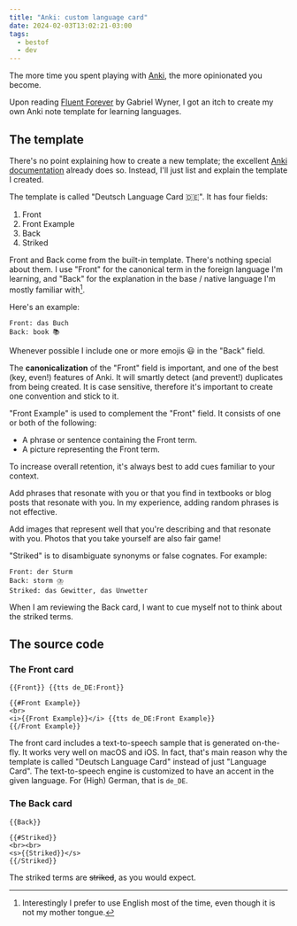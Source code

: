 ```yaml
---
title: "Anki: custom language card"
date: 2024-02-03T13:02:21-03:00
tags:
  - bestof
  - dev
---
```


The more time you spent playing with [Anki](https://apps.ankiweb.net/), the
more opinionated you become.

Upon reading [Fluent Forever](https://fluent-forever.com/index.html) by Gabriel
Wyner, I got an itch to create my own Anki note template for learning
languages.

## The template

There's no point explaining how to create a new template; the excellent [Anki
documentation](https://docs.ankiweb.net/templates/intro.html) already does so.
Instead, I'll just list and explain the template I created.

The template is called "Deutsch Language Card 🇩🇪". It has four fields:

1. Front
1. Front Example
1. Back
1. Striked

Front and Back come from the built-in template. There's nothing special about
them. I use "Front" for the canonical term in the foreign language I'm
learning, and "Back" for the explanation in the base / native language I'm
mostly familiar with[^1].

Here's an example:

```
Front: das Buch
Back: book 📚
```

Whenever possible I include one or more emojis 😃 in the "Back" field.

The **canonicalization** of the "Front" field is important, and one of the best
(key, even!) features of Anki. It will smartly detect (and prevent!) duplicates
from being created. It is case sensitive, therefore it's important to create
one convention and stick to it.

"Front Example" is used to complement the "Front" field. It consists of one or
both of the following:

- A phrase or sentence containing the Front term.
- A picture representing the Front term.

To increase overall retention, it's always best to add cues familiar to your
context.

Add phrases that resonate with you or that you find in textbooks or
blog posts that resonate with you. In my experience, adding random phrases is
not effective.

Add images that represent well that you're describing and that
resonate with you. Photos that you take yourself are also fair game!

"Striked" is to disambiguate synonyms or false cognates. For example:

```
Front: der Sturm
Back: storm ⛈️
Striked: das Gewitter, das Unwetter
```

When I am reviewing the Back card, I want to cue myself not to think about the
striked terms.

## The source code

### The Front card

```anki
{{Front}} {{tts de_DE:Front}}

{{#Front Example}}
<br>
<i>{{Front Example}}</i> {{tts de_DE:Front Example}}
{{/Front Example}}
```

The front card includes a text-to-speech sample that is generated on-the-fly.
It works very well on macOS and iOS. In fact, that's main reason why the
template is called "Deutsch Language Card" instead of just "Language Card". The
text-to-speech engine is customized to have an accent in the given language.
For (High) German, that is `de_DE`.

### The Back card

```anki
{{Back}}

{{#Striked}}
<br><br>
<s>{{Striked}}</s>
{{/Striked}}
```

The striked terms are ~~striked~~, as you would expect.

[^1]: Interestingly I prefer to use English most of the time, even though it is
    not my mother tongue.
